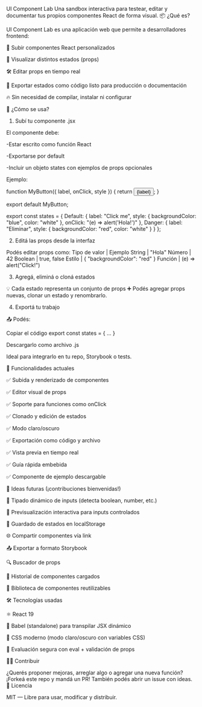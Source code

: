UI Component Lab
Una sandbox interactiva para testear, editar y documentar tus propios componentes React de forma visual.
📦 ¿Qué es?

UI Component Lab es una aplicación web que permite a desarrolladores frontend:

  📁 Subir componentes React personalizados

  👀 Visualizar distintos estados (props)

  🛠 Editar props en tiempo real

  💾 Exportar estados como código listo para producción o documentación

  🔥 Sin necesidad de compilar, instalar ni configurar

🚀 ¿Cómo se usa?

1. Subí tu componente .jsx

El componente debe:

  -Estar escrito como función React

  -Exportarse por default

  -Incluir un objeto states con ejemplos de props opcionales


Ejemplo:

function MyButton({ label, onClick, style }) {
  return <button onClick={onClick} style={style}>{label}</button>;
}

export default MyButton;

export const states = {
  Default: {
    label: "Click me",
    style: { backgroundColor: "blue", color: "white" },
    onClick: "(e) => alert('Hola!')"
  },
  Danger: {
    label: "Eliminar",
    style: { backgroundColor: "red", color: "white" }
  }
};

2. Editá las props desde la interfaz

Podés editar props como:
Tipo de valor | Ejemplo
String | "Hola"
Número | 42
Boolean | true, false
Estilo | { "backgroundColor": "red" }
Función | (e) => alert("Click!")


3. Agregá, eliminá o cloná estados

💡 Cada estado representa un conjunto de props
➕ Podés agregar props nuevas, clonar un estado y renombrarlo.

4. Exportá tu trabajo

📤 Podés:

  Copiar el código export const states = { ... }

  Descargarlo como archivo .js

  Ideal para integrarlo en tu repo, Storybook o tests.


🧠 Funcionalidades actuales

✅ Subida y renderizado de componentes

✅ Editor visual de props

✅ Soporte para funciones como onClick

✅ Clonado y edición de estados

✅ Modo claro/oscuro

✅ Exportación como código y archivo

✅ Vista previa en tiempo real

✅ Guía rápida embebida

✅ Componente de ejemplo descargable




🔮 Ideas futuras (¡contribuciones bienvenidas!)

🎯 Tipado dinámico de inputs (detecta boolean, number, etc.)

🧪 Previsualización interactiva para inputs controlados

💾 Guardado de estados en localStorage

🌐 Compartir componentes vía link

📤 Exportar a formato Storybook

🔍 Buscador de props

📂 Historial de componentes cargados

🧱 Biblioteca de componentes reutilizables

🛠 Tecnologías usadas

  ⚛️ React 19

  🧠 Babel (standalone) para transpilar JSX dinámico

  🎨 CSS moderno (modo claro/oscuro con variables CSS)

  🧪 Evaluación segura con eval + validación de props

👨‍💻 Contribuir

¿Querés proponer mejoras, arreglar algo o agregar una nueva función?
¡Forkeá este repo y mandá un PR! También podés abrir un issue con ideas.
📄 Licencia

MIT — Libre para usar, modificar y distribuir.

